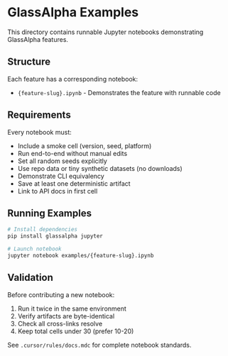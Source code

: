 # GlassAlpha Examples

This directory contains runnable Jupyter notebooks demonstrating GlassAlpha features.

## Structure

Each feature has a corresponding notebook:
- `{feature-slug}.ipynb` - Demonstrates the feature with runnable code

## Requirements

Every notebook must:
- Include a smoke cell (version, seed, platform)
- Run end-to-end without manual edits
- Set all random seeds explicitly
- Use repo data or tiny synthetic datasets (no downloads)
- Demonstrate CLI equivalency
- Save at least one deterministic artifact
- Link to API docs in first cell

## Running Examples

```bash
# Install dependencies
pip install glassalpha jupyter

# Launch notebook
jupyter notebook examples/{feature-slug}.ipynb
```

## Validation

Before contributing a new notebook:
1. Run it twice in the same environment
2. Verify artifacts are byte-identical
3. Check all cross-links resolve
4. Keep total cells under 30 (prefer 10-20)

See `.cursor/rules/docs.mdc` for complete notebook standards.


